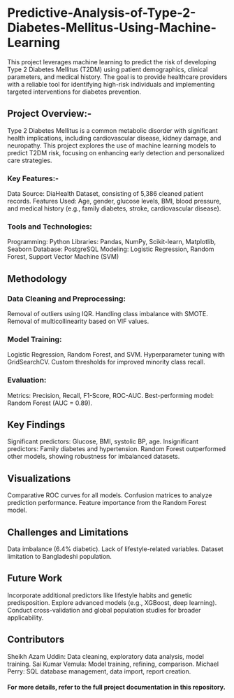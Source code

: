 # Predictive-Analysis-of-Type-2-Diabetes-Mellitus-Using-Machine-Learning
This project leverages machine learning to predict the risk of developing Type 2 Diabetes Mellitus (T2DM) using patient demographics, clinical parameters, and medical history. The goal is to provide healthcare providers with a reliable tool for identifying high-risk individuals and implementing targeted interventions for diabetes prevention.

## Project Overview:-
Type 2 Diabetes Mellitus is a common metabolic disorder with significant health implications, including cardiovascular disease, kidney damage, and neuropathy. This project explores the use of machine learning models to predict T2DM risk, focusing on enhancing early detection and personalized care strategies.

### Key Features:-
Data Source: DiaHealth Dataset, consisting of 5,386 cleaned patient records.
Features Used: Age, gender, glucose levels, BMI, blood pressure, and medical history (e.g., family diabetes, stroke, cardiovascular disease).
### Tools and Technologies:
Programming: Python
Libraries: Pandas, NumPy, Scikit-learn, Matplotlib, Seaborn
Database: PostgreSQL
Modeling: Logistic Regression, Random Forest, Support Vector Machine (SVM)
## Methodology
### Data Cleaning and Preprocessing:
Removal of outliers using IQR.
Handling class imbalance with SMOTE.
Removal of multicollinearity based on VIF values.
### Model Training:
Logistic Regression, Random Forest, and SVM.
Hyperparameter tuning with GridSearchCV.
Custom thresholds for improved minority class recall.
### Evaluation:
Metrics: Precision, Recall, F1-Score, ROC-AUC.
Best-performing model: Random Forest (AUC = 0.89).
## Key Findings
Significant predictors: Glucose, BMI, systolic BP, age.
Insignificant predictors: Family diabetes and hypertension.
Random Forest outperformed other models, showing robustness for imbalanced datasets.
## Visualizations
Comparative ROC curves for all models.
Confusion matrices to analyze prediction performance.
Feature importance from the Random Forest model.
## Challenges and Limitations
Data imbalance (6.4% diabetic).
Lack of lifestyle-related variables.
Dataset limitation to Bangladeshi population.
## Future Work
Incorporate additional predictors like lifestyle habits and genetic predisposition.
Explore advanced models (e.g., XGBoost, deep learning).
Conduct cross-validation and global population studies for broader applicability.
## Contributors
Sheikh Azam Uddin: Data cleaning, exploratory data analysis, model training.
Sai Kumar Vemula: Model training, refining, comparison.
Michael Perry: SQL database management, data import, report creation.
#### For more details, refer to the full project documentation in this repository.
